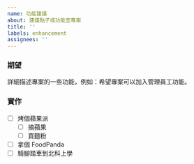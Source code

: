 ```yaml
---
name: 功能建議
about: 建議點子或功能至專案
title: ''
labels: enhancement
assignees: ''
---
```


### 期望

詳細描述專案的一些功能，例如：希望專案可以加入管理員工功能。

### 實作

- [ ] 烤個蘋果派
    - [ ] 摘蘋果
    - [ ] 買麵粉
- [ ] 拿個 FoodPanda 
- [ ] 騎腳踏車到北科上學
